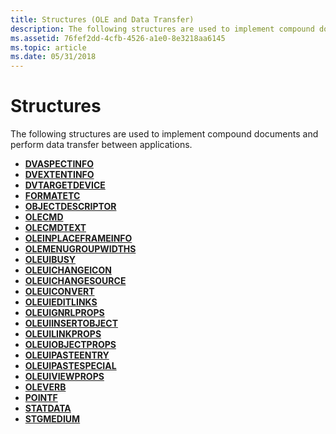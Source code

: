 ```yaml
---
title: Structures (OLE and Data Transfer)
description: The following structures are used to implement compound documents and perform data transfer between applications.
ms.assetid: 76fef2dd-4cfb-4526-a1e0-8e3218aa6145
ms.topic: article
ms.date: 05/31/2018
---
```


# Structures

The following structures are used to implement compound documents and perform data transfer between applications.

-   [**DVASPECTINFO**](/windows/win32/api/ocidl/ne-ocidl-dvaspectinfoflag)
-   [**DVEXTENTINFO**](/windows/win32/api/ocidl/ns-ocidl-dvextentinfo)
-   [**DVTARGETDEVICE**](/windows/win32/api/objidl/ns-objidl-dvtargetdevice)
-   [**FORMATETC**](/windows/desktop/api/ObjIdl/nn-objidl-ienumformatetc)
-   [**OBJECTDESCRIPTOR**](/windows/win32/api/oleidl/ns-oleidl-objectdescriptor)
-   [**OLECMD**](/windows/desktop/api/DocObj/ns-docobj-olecmd)
-   [**OLECMDTEXT**](/windows/desktop/api/DocObj/ns-docobj-olecmdtext)
-   [**OLEINPLACEFRAMEINFO**](/windows/win32/api/oleidl/ns-oleidl-oleinplaceframeinfo)
-   [**OLEMENUGROUPWIDTHS**](/windows/win32/api/oleidl/ns-oleidl-olemenugroupwidths)
-   [**OLEUIBUSY**](/windows/win32/api/oledlg/ns-oledlg-oleuibusya)
-   [**OLEUICHANGEICON**](/windows/win32/api/oledlg/nf-oledlg-oleuichangeicona)
-   [**OLEUICHANGESOURCE**](/windows/win32/api/oledlg/ns-oledlg-oleuichangesourcea)
-   [**OLEUICONVERT**](/windows/win32/api/oledlg/ns-oledlg-oleuiconverta)
-   [**OLEUIEDITLINKS**](/windows/win32/api/oledlg/ns-oledlg-oleuieditlinksa)
-   [**OLEUIGNRLPROPS**](/windows/win32/api/oledlg/ns-oledlg-oleuignrlpropsa)
-   [**OLEUIINSERTOBJECT**](/windows/win32/api/oledlg/ns-oledlg-oleuiinsertobjecta)
-   [**OLEUILINKPROPS**](/windows/win32/api/oledlg/ns-oledlg-oleuilinkpropsa)
-   [**OLEUIOBJECTPROPS**](/windows/win32/api/oledlg/ns-oledlg-oleuiobjectpropsa)
-   [**OLEUIPASTEENTRY**](/windows/win32/api/oledlg/ns-oledlg-oleuipasteentrya)
-   [**OLEUIPASTESPECIAL**](/windows/win32/api/oledlg/ns-oledlg-oleuipastespeciala)
-   [**OLEUIVIEWPROPS**](/windows/win32/api/oledlg/ns-oledlg-oleuiviewpropsa)
-   [**OLEVERB**](/windows/win32/api/oleidl/ne-oleidl-oleverbattrib)
-   [**POINTF**](/windows/win32/api/ocidl/ns-ocidl-pointf)
-   [**STATDATA**](/windows/desktop/api/ObjIdl/nn-objidl-ienumstatdata)
-   [**STGMEDIUM**](/windows/win32/api/objidl/ns-objidl-ustgmedium~r1)

 

 




